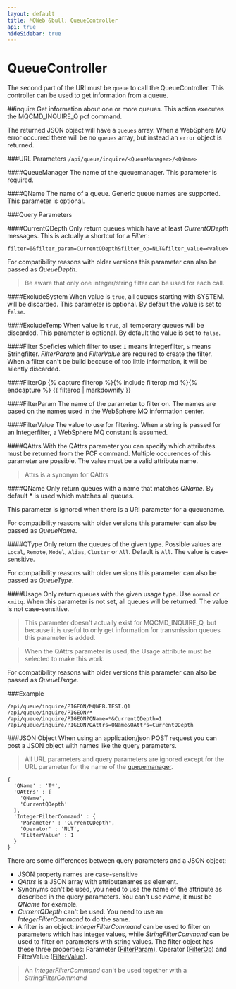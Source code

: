 ```yaml
---
layout: default
title: MQWeb &bull; QueueController
api: true
hideSidebar: true
---
```

QueueController
===============

The second part of the URI must be `queue` to call the QueueController.
This controller can be used to get information from a queue.

##<a name="inquire"></a>inquire
Get information about one or more queues. This action executes the MQCMD_INQUIRE_Q pcf command.

The returned JSON object will have a `queues` array. When a WebSphere MQ error occurred 
there will be no `queues` array, but instead an `error` object is returned.

###<a name="inquireUrl"></a>URL Parameters
`/api/queue/inquire/<QueueManager>/<QName>`

####<a name="inquireUrlQueueManager"></a>QueueManager
The name of the queuemanager. This parameter is required.

####<a name="inquireUrlQName"></a>QName
The name of a queue. Generic queue names are supported.
This parameter is optional.

###<a name="inquireQuery"></a>Query Parameters

####<a name="inquireQueryCurrentQDepth"></a>CurrentQDepth
Only return queues which have at least *CurrentQDepth* messages. This is
actually a shortcut for a *Filter* : 

    filter=I&filter_param=CurrentQDepth&filter_op=NLT&filter_value=<value>

For compatibility reasons with older versions this parameter can also
be passed as *QueueDepth*.

> Be aware that only one integer/string filter can be used for each call.

####<a name="inquireQueryExcludeSystem"></a>ExcludeSystem
When value is `true`, all queues starting with SYSTEM. will be discarded.
This parameter is optional. By default the value is set to `false`.

####<a name="inquireQueryExcludeTemp"></a>ExcludeTemp
When value is `true`, all temporary queues will be discarded.
This parameter is optional. By default the value is set to `false`.

####<a name="inquireQueryFilter"></a>Filter
Speficies which filter to use: `I` means Integerfilter, `S` means Stringfilter.
*FilterParam* and *FilterValue* are required to create the filter. When a filter can't be build
because of too little information, it will be silently discarded.

####<a name="inquireQueryFilterOp"></a>FilterOp
{% capture filterop %}{% include filterop.md %}{% endcapture %}
{{ filterop | markdownify }}

####<a name="inquireQueryFilterParam"></a>FilterParam
The name of the parameter to filter on. The names are based on the names used in the WebSphere MQ information center.

####<a name="inquireQueryFilterValue"></a>FilterValue
The value to use for filtering. When a string is passed for an Integerfilter, a WebSphere MQ constant is assumed.

####<a name="inquireQueryQAttrs"></a>QAttrs
With the QAttrs parameter you can specify which attributes must be
returned from the PCF command. Multiple occurences of this parameter
are possible. The value must be a valid attribute name.

> Attrs is a synonym for QAttrs

####<a name="inquireQueryQName"></a>QName
Only return queues with a name that matches *QName*. By 
default * is used which matches all queues.

This parameter is ignored when there is a URI parameter for a queuename.

For compatibility reasons with older versions this parameter can also
be passed as *QueueName*.

####<a name="inquireQueryQType"></a>QType
Only return the queues of the given type. Possible values are `Local`,
`Remote`, `Model`, `Alias`, `Cluster` or `All`. Default is `All`. The
value is case-sensitive.

For compatibility reasons with older versions this parameter can also
be passed as *QueueType*.

####<a name="inquireQueryUsage"></a>Usage
Only return queues with the given usage type. Use `normal` or `xmitq`. When
this parameter is not set, all queues will be returned. The value is not
case-sensitive.

> This parameter doesn't actually exist for MQCMD_INQUIRE_Q, but because it
> is useful to only get information for transmission queues this
> parameter is added.

> When the QAttrs parameter is used, the Usage attribute must be selected to
> make this work.

For compatibility reasons with older versions this parameter can also
be passed as *QueueUsage*.

###<a name="inquireExample"></a>Example

`/api/queue/inquire/PIGEON/MQWEB.TEST.Q1`  
`/api/queue/inquire/PIGEON/*`  
`/api/queue/inquire/PIGEON?QName=*&CurrentQDepth=1`  
`/api/queue/inquire/PIGEON?QAttrs=QName&QAttrs=CurrentQDepth`

###<a name="inquireJSON"></a>JSON Object
When using an application/json POST request you can post a JSON object with names like the
query parameters.

> All URL parameters and query parameters are ignored except for the URL parameter for
> the name of the [queuemanager](#inquireUrlQueueManager).

    {
      'QName' : 'T*',
      'QAttrs' : [
        'QName',
        'CurrentQDepth'
      ],
      'IntegerFilterCommand' : {
        'Parameter' : 'CurrentQDepth',
        'Operator' : 'NLT',
        'FilterValue' : 1
      }
    }

There are some differences between query parameters and a JSON object:

+ JSON property names are case-sensitive
+ *QAttrs* is a JSON array with attributenames as element.
+ Synonyms can't be used, you need to use the name of the attribute
  as described in the query parameters. You can't use *name*, it must be *QName* for example.
+ *CurrentQDepth* can't be used. You need to use an *IntegerFilterCommand* to do the same.
+ A filter is an object: *IntegerFilterCommand* can be used to filter on parameters which has
  integer values, while *StringFilterCommand* can be used to filter on parameters with string values.
  The filter object has these three properties: Parameter ([FilterParam](#inquireQueryFilterParam)), 
  Operator ([FilterOp](#inquireQueryFilterOp)) and FilterValue ([FilterValue](#inquireQueryFilterValue)).

> An *IntegerFilterCommand* can't be used together with a *StringFilterCommand*
